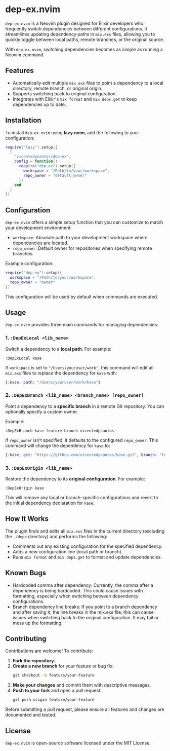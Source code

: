 # dep-ex.nvim

`dep-ex.nvim` is a Neovim plugin designed for Elixir developers who frequently switch dependencies between different configurations. It streamlines updating dependency paths in `mix.exs` files, allowing you to quickly toggle between local paths, remote branches, or the original source.

With `dep-ex.nvim`, switching dependencies becomes as simple as running a Neovim command.

## Features

- Automatically edit multiple `mix.exs` files to point a dependency to a local directory, remote branch, or original origin.
- Supports switching back to original configuration.
- Integrates with Elixir's `mix format` and `mix deps.get` to keep dependencies up to date.

## Installation

To install `dep-ex.nvim` using **lazy.nvim**, add the following to your configuration:

```lua
require("lazy").setup({
  {
    "vicentedpsantos/dep-ex",
    config = function()
      require("dep-ex").setup({
        workspace = "/Path/to/your/workspace",
        repo_owner = "default_owner"
      })
    end
  }
})
```

## Configuration

`dep-ex.nvim` offers a simple setup function that you can customize to match your development environment:

- `workspace`: Absolute path to your development workspace where dependencies are located.
- `repo_owner`: Default owner for repositories when specifying remote branches.

Example configuration:

```lua
require("dep-ex").setup({
  workspace = "/Path/to/your/workspace",
  repo_owner = "owner"
})
```

This configuration will be used by default when commands are executed.

## Usage

`dep-ex.nvim` provides three main commands for managing dependencies:

### 1. `:DepExLocal <lib_name>`

Switch a dependency to a **local path**. For example:

```vim
:DepExLocal kase
```

If `workspace` is set to `"/Users/youruser/work"`, this command will edit all `mix.exs` files to replace the dependency for `kase` with:

```elixir
{:kase, path: "/Users/youruser/work/kase"}
```

### 2. `:DepExBranch <lib_name> <branch_name> [repo_owner]`

Point a dependency to a **specific branch** in a remote Git repository. You can optionally specify a custom owner.

Example:

```vim
:DepExBranch kase feature-branch vicentedpsantos
```

If `repo_owner` isn’t specified, it defaults to the configured `repo_owner`. This command will change the dependency for `kase` to:

```elixir
{:kase, git: "https://github.com/vicentedpsantos/kase.git", branch: "feature-branch"}
```

### 3. `:DepExOrigin <lib_name>`

Restore the dependency to its **original configuration**. For example:

```vim
:DepExOrigin kase
```

This will remove any local or branch-specific configurations and revert to the initial dependency declaration for `kase`.

## How It Works

The plugin finds and edits all `mix.exs` files in the current directory (excluding the `./deps` directory) and performs the following:
- Comments out any existing configuration for the specified dependency.
- Adds a new configuration line (local path or branch).
- Runs `mix format` and `mix deps.get` to format and update dependencies.

## Known Bugs
- Hardcoded comma after dependency: Currently, the comma after a dependency is being hardcoded. This could cause issues with formatting, especially when switching between dependency configurations.
- Branch dependency line breaks: If you point to a branch dependency and after saving it, the line breaks in the mix.exs file, this can cause issues when switching back to the original configuration. It may fail or mess up the formatting.

## Contributing

Contributions are welcome! To contribute:

1. **Fork the repository.**
2. **Create a new branch** for your feature or bug fix:
   ```sh
   git checkout -b feature/your-feature
   ```
3. **Make your changes** and commit them with descriptive messages.
4. **Push to your fork** and open a pull request:
   ```sh
   git push origin feature/your-feature
   ```

Before submitting a pull request, please ensure all features and changes are documented and tested.

## License

`dep-ex.nvim` is open-source software licensed under the MIT License.
